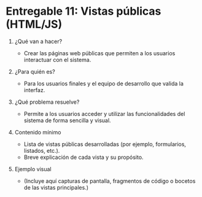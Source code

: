 # Entregable 11: Vistas públicas (HTML/JS)

1. ¿Qué van a hacer?

   - Crear las páginas web públicas que permiten a los usuarios interactuar con el sistema.

2. ¿Para quién es?

   - Para los usuarios finales y el equipo de desarrollo que valida la interfaz.

3. ¿Qué problema resuelve?

   - Permite a los usuarios acceder y utilizar las funcionalidades del sistema de forma sencilla y visual.

4. Contenido mínimo

   - Lista de vistas públicas desarrolladas (por ejemplo, formularios, listados, etc.).
   - Breve explicación de cada vista y su propósito.

5. Ejemplo visual
   - (Incluye aquí capturas de pantalla, fragmentos de código o bocetos de las vistas principales.)
